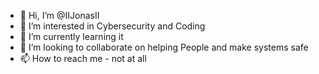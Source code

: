 - 👋 Hi, I’m @IIJonasII
- 👀 I’m interested in Cybersecurity and Coding
- 🌱 I’m currently learning it
- 💞️ I’m looking to collaborate on helping People and make systems safe
- 📫 How to reach me - not at all

